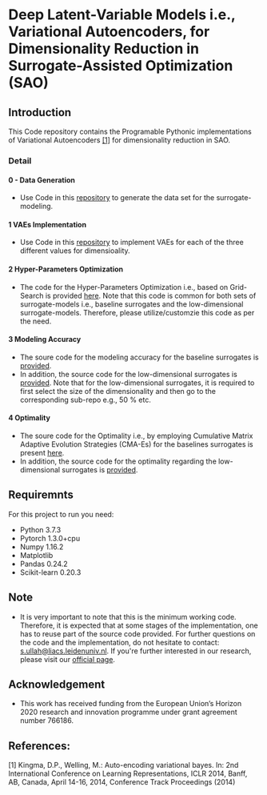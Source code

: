 
# Deep Latent-Variable Models i.e., Variational Autoencoders, for Dimensionality Reduction in Surrogate-Assisted Optimization (SAO) 

## Introduction
This Code repository contains the Programable Pythonic implementations of Variational Autoencoders [[1]](#1) for dimensionality reduction in SAO.


### Detail

#### 0 - Data Generation
- Use Code in this [repository](https://github.com/SibghatUllah13/Deep-Latent_Variable_Models-for-dimensionality-reduction-in-surrogate-assisted-optimization/tree/master/Data%20Generation) to generate the data set for the surrogate-modeling. 

#### 1 VAEs Implementation

- Use Code in this [repository](https://github.com/SibghatUllah13/Deep-Latent_Variable_Models-for-dimensionality-reduction-in-surrogate-assisted-optimization/tree/master/VAES) to implement VAEs for each of the three different values for dimensioality.

#### 2 Hyper-Parameters Optimization

- The code for the Hyper-Parameters Optimization i.e., based on Grid-Search is provided [here](https://github.com/SibghatUllah13/Deep-Latent_Variable_Models-for-dimensionality-reduction-in-surrogate-assisted-optimization/tree/master/Hyper%20Parameters%20Optimization). Note that this code is common for both sets of surrogate-models i.e., baseline surrogates and the low-dimensional surrogate-models. Therefore, please utilize/customzie this code as per the need.

#### 3 Modeling Accuracy

- The soure code for the modeling accuracy for the baseline surrogates is [provided](https://github.com/SibghatUllah13/Deep-Latent_Variable_Models-for-dimensionality-reduction-in-surrogate-assisted-optimization/tree/master/Modeling%20Accuracy%20-%20Baseline%20Surrogates). 
- In addition, the source code for the low-dimensional surrogates is [provided](https://github.com/SibghatUllah13/Deep-Latent_Variable_Models-for-dimensionality-reduction-in-surrogate-assisted-optimization/tree/master/Modeling%20Accuracy%20-%20Latent%20Surrogates). Note that for the low-dimensional surrogates, it is required to first select the size of the dimensionality and then go to the corresponding sub-repo e.g., 50 % etc.

#### 4 Optimality

- The soure code for the Optimality i.e., by employing Cumulative Matrix Adaptive Evolution Strategies (CMA-Es) for the baselines surrogates is present [here](https://github.com/SibghatUllah13/Deep-Latent_Variable_Models-for-dimensionality-reduction-in-surrogate-assisted-optimization/tree/master/Original%20-%20Optimality). 
- In addition, the source code for the optimality regarding the low-dimensional surrogates is [provided](https://github.com/SibghatUllah13/Deep-Latent_Variable_Models-for-dimensionality-reduction-in-surrogate-assisted-optimization/tree/master/Latent%20-%20Optimality).


## Requiremnts
For this project to run you need:
* Python 3.7.3
* Pytorch 1.3.0+cpu
* Numpy 1.16.2
* Matplotlib
* Pandas 0.24.2
* Scikit-learn 0.20.3 

## Note

- It is very important to note that this is the minimum working code. Therefore, it is expected that at some stages of the implementation, one has to reuse part of the source code provided. For further questions on the code and the implementation, do not hesitate to contact: s.ullah@liacs.leidenuniv.nl. If you're further interested in our research, please visit our [official page](https://ecole-itn.eu/publications/).

## Acknowledgement

- This work has received funding from the European Union’s Horizon 2020 research and innovation programme under grant agreement number 766186.

## References:
<a id="1">[1]</a> 
Kingma, D.P., Welling, M.: Auto-encoding variational bayes. In: 2nd International Conference on Learning Representations, ICLR 2014, Banff, AB, Canada, April 14-16, 2014, Conference Track Proceedings (2014)

